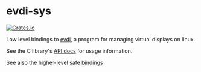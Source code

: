 # evdi-sys

[![Crates.io](https://img.shields.io/crates/v/evdi-sys)](https://crates.io/crates/evdi-sys)

Low level bindings to [evdi](https://github.com/DisplayLink/evdi), 
a program for managing virtual displays on linux.

See the C library's [API docs](https://displaylink.github.io/evdi/) for usage information.

See also the higher-level [safe bindings](https://crates.io/crates/evdi)
